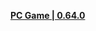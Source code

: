 **[PC Game | 0.64.0](https://autopatchos.starrails.com/client/0329/hkrpg_os_202204010204_w9JY9aQnKH2fXoHN.zip)**
